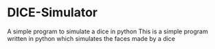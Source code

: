 # DICE-Simulator
A simple program to simulate a dice in python
This is a simple program written in python which simulates the faces made by a dice 
